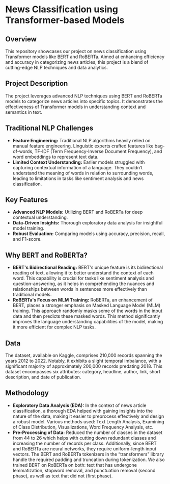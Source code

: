 # News Classification using Transformer-based Models

## Overview
This repository showcases our project on news classification using Transformer models like BERT and RoBERTa. Aimed at enhancing efficiency and accuracy in categorizing news articles, this project is a blend of cutting-edge NLP techniques and data analytics.

## Project Description
The project leverages advanced NLP techniques using BERT and RoBERTa models to categorize news articles into specific topics. It demonstrates the effectiveness of Transformer models in understanding context and semantics in text.

## Traditional NLP Challenges
- **Feature Engineering:** Traditional NLP algorithms heavily relied on manual feature engineering. Linguistic experts crafted features like bag-of-words, TF-IDF (Term Frequency-Inverse Document Frequency), and word embeddings to represent text data.
- **Limited Context Understanding:** Earlier models struggled with capturing contextual information of a language. They couldn’t understand the meaning of words in relation to surrounding words, leading to limitations in tasks like sentiment analysis and news classification.

## Key Features
- **Advanced NLP Models:** Utilizing BERT and RoBERTa for deep contextual understanding.
- **Data-Driven Insights:** Thorough exploratory data analysis for insightful model training.
- **Robust Evaluation:** Comparing models using accuracy, precision, recall, and F1-score.

## Why BERT and RoBERTa?
- **BERT's Bidirectional Reading:** BERT's unique feature is its bidirectional reading of text, allowing it to better understand the context of each word. This capability is crucial for tasks like sentiment analysis and question-answering, as it helps in comprehending the nuances and relationships between words in sentences more effectively than traditional models.
- **RoBERTa's Focus on MLM Training:** RoBERTa, an enhancement of BERT, places a stronger emphasis on Masked Language Model (MLM) training. This approach randomly masks some of the words in the input data and then predicts these masked words. This method significantly improves the language understanding capabilities of the model, making it more efficient for complex NLP tasks.

## Data
The dataset, available on Kaggle, comprises 210,000 records spanning the years 2012 to 2022. Notably, it exhibits a slight temporal imbalance, with a significant majority of approximately 200,000 records predating 2018. This dataset encompasses six attributes: category, headline, author, link, short description, and date of publication.

## Methodology
- **Exploratory Data Analysis (EDA):** In the context of news article classification, a thorough EDA helped with gaining insights into the nature of the data, making it easier to preprocess effectively and design a robust model. Various methods used: Text Length Analysis, Examining of Class Distribution, Visualizations, Word Frequency Analysis, etc.
- **Pre-Processing of Data:** Reduced the number of classes in the dataset from 44 to 26 which helps with cutting down redundant classes and increasing the number of records per class. Additionally, since BERT and RoBERTa are neural networks, they require uniform-length input vectors. The BERT and RoBERTa tokenizers in the “transformers” library handle the required padding and truncation during tokenization. We also trained BERT on RoBERTa on both: text that has undergone lemmatization, stopword removal, and punctuation removal (second phase), as well as text that did not (first phase).
